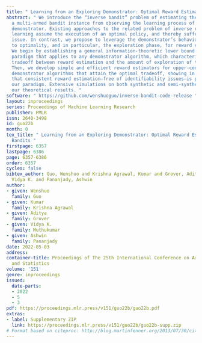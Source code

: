 ```yaml
---
title: " Learning from an Exploring Demonstrator: Optimal Reward Estimation for Bandits "
abstract: " We introduce the “inverse bandit” problem of estimating the rewards of
  a multi-armed bandit instance from observing the learning process of a low-regret
  demonstrator. Existing approaches to the related problem of inverse reinforcement
  learning assume the execution of an optimal policy, and thereby suffer from an identifiability
  issue. In contrast, we propose to leverage the demonstrator’s behavior en route
  to optimality, and in particular, the exploration phase, for reward estimation.
  We begin by establishing a general information-theoretic lower bound under this
  paradigm that applies to any demonstrator algorithm, which characterizes a fundamental
  tradeoff between reward estimation and the amount of exploration of the demonstrator.
  Then, we develop simple and efficient reward estimators for upper-confidence-based
  demonstrator algorithms that attain the optimal tradeoff, showing in particular
  that consistent reward estimation—free of identifiability issues—is possible under
  our paradigm. Extensive simulations on both synthetic and semi-synthetic data corroborate
  our theoretical results. "
software: " https://github.com/wenshuoguo/inverse-bandit-code-release "
layout: inproceedings
series: Proceedings of Machine Learning Research
publisher: PMLR
issn: 2640-3498
id: guo22b
month: 0
tex_title: " Learning from an Exploring Demonstrator: Optimal Reward Estimation for
  Bandits "
firstpage: 6357
lastpage: 6386
page: 6357-6386
order: 6357
cycles: false
bibtex_author: Guo, Wenshuo and Krishna Agrawal, Kumar and Grover, Aditya and Muthukumar,
  Vidya K. and Pananjady, Ashwin
author:
- given: Wenshuo
  family: Guo
- given: Kumar
  family: Krishna Agrawal
- given: Aditya
  family: Grover
- given: Vidya K.
  family: Muthukumar
- given: Ashwin
  family: Pananjady
date: 2022-05-03
address:
container-title: Proceedings of The 25th International Conference on Artificial Intelligence
  and Statistics
volume: '151'
genre: inproceedings
issued:
  date-parts:
  - 2022
  - 5
  - 3
pdf: https://proceedings.mlr.press/v151/guo22b/guo22b.pdf
extras:
- label: Supplementary ZIP
  link: https://proceedings.mlr.press/v151/guo22b/guo22b-supp.zip
# Format based on citeproc: http://blog.martinfenner.org/2013/07/30/citeproc-yaml-for-bibliographies/
---
```

